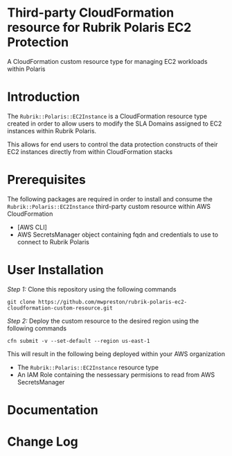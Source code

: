 # Third-party CloudFormation resource for Rubrik Polaris EC2 Protection

A CloudFormation custom resource type for managing EC2 workloads within Polaris

# Introduction

The `Rubrik::Polaris::EC2Instance` is a CloudFormation resource type created in order to allow users to modify the SLA Domains assigned to EC2 instances within Rubrik Polaris.

This allows for end users to control the data protection constructs of their EC2 instances directly from within CloudFormation stacks

# Prerequisites

The following packages are required in order to install and consume the `Rubrik::Polaris::EC2Instance` third-party custom resource within AWS CloudFormation

* [AWS CLI]
* AWS SecretsManager object containing fqdn and credentials to use to connect to Rubrik Polaris

# User Installation

*Step 1:* Clone this repository using the following commands
```
git clone https://github.com/mwpreston/rubrik-polaris-ec2-cloudformation-custom-resource.git
```

*Step 2:* Deploy the custom resource to the desired region using the following commands
```
cfn submit -v --set-default --region us-east-1
```

This will result in the following being deployed within your AWS organization

* The `Rubrik::Polaris::EC2Instance` resource type
* An IAM Role containing the nessessary permisions to read from AWS SecretsManager

# Documentation

# Change Log

